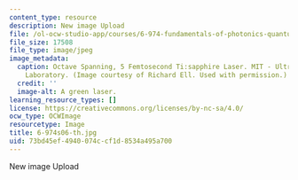 ```yaml
---
content_type: resource
description: New image Upload
file: /ol-ocw-studio-app/courses/6-974-fundamentals-of-photonics-quantum-electronics-spring-2006/73bd45ef4940074ccf1d8534a495a700_6-974s06-th.jpg
file_size: 17508
file_type: image/jpeg
image_metadata:
  caption: Octave Spanning, 5 Femtosecond Ti:sapphire Laser. MIT - Ultrafast Optics
    Laboratory. (Image courtesy of Richard Ell. Used with permission.)
  credit: ''
  image-alt: A green laser.
learning_resource_types: []
license: https://creativecommons.org/licenses/by-nc-sa/4.0/
ocw_type: OCWImage
resourcetype: Image
title: 6-974s06-th.jpg
uid: 73bd45ef-4940-074c-cf1d-8534a495a700
---
```

New image Upload